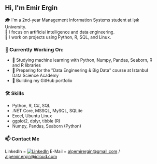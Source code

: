 ## Hi, I'm Emir Ergin

🎓 I'm a 2nd-year Management Information Systems student at Işık University.  
🚀 I focus on artificial intelligence and data engineering.  
🧠 I work on projects using Python, R, SQL, and Linux.

### 🚀 Currently Working On:
- 📘 Studying machine learning with Python, Numpy, Pandas, Seaborn, R and R libraries
- 🧱 Preparing for the "Data Engineering & Big Data" course at Istanbul Data Science Academy  
- 🔨 Building my GitHub portfolio

### 🛠️ Skills
- Python, R, C#, SQL  
- .NET Core, MSSQL, MySQL, SQLite  
- Excel, Ubuntu Linux  
- ggplot2, dplyr, tibble (R)
- Numpy, Pandas, Seaborn (Python)

### 📫 Contact Me
LinkedIn = [![LinkedIn](https://img.shields.io/badge/LinkedIn-blue?style=flat&logo=linkedin)](https://www.linkedin.com/in/emirergin/)
E-Mail = alpemirergin@gmail.com / alpemir.ergin@icloud.com
